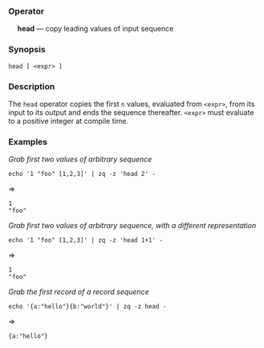 ### Operator

&emsp; **head** &mdash; copy leading values of input sequence

### Synopsis

```
head [ <expr> ]
```
### Description

The `head` operator copies the first `n` values, evaluated from `<expr>`, from its input to its output
and ends the sequence thereafter. `<expr>` must evaluate to a positive integer at compile time.

### Examples

_Grab first two values of arbitrary sequence_
```mdtest-command
echo '1 "foo" [1,2,3]' | zq -z 'head 2' -
```
=>
```mdtest-output
1
"foo"
```

_Grab first two values of arbitrary sequence, with a different representation_
```mdtest-command
echo '1 "foo" [1,2,3]' | zq -z 'head 1+1' -
```
=>
```mdtest-output
1
"foo"
```

_Grab the first record of a record sequence_
```mdtest-command
echo '{a:"hello"}{b:"world"}' | zq -z head -
```
=>
```mdtest-output
{a:"hello"}
```
